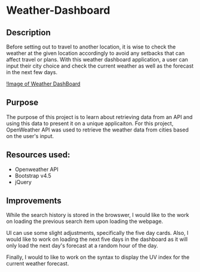 # Weather-Dashboard

## Description

Before setting out to travel to another location, it is wise to check the weather at the given location accordingly to avoid any setbacks that can affect travel or plans. With this weather dashboard application, a user can input their city choice and check the current weather as well as the forecast in the next few days. 

[!Image of Weather DashBoard](Assets/images/weather.PNG)

## Purpose
The purpose of this project is to learn about retrieving data from an API and using this data to present it on a unique applicaiton. For this project, OpenWeather API was used to retrieve the weather data from cities based on the user's input. 

## Resources used:
* Openweather API
* Bootstrap v4.5
* jQuery

## Improvements
While the search history is stored in the browswer, I would like to the work on loading the previous search item upon loading the webpage. 

UI can use some slight adjustments, specifically the five day cards. Also, I would like to work on loading the next five days in the dashboard as it will only load the next day's forecast at a random hour of the day.

Finally, I would to like to work on the syntax to display the UV index for the current weather forecast.